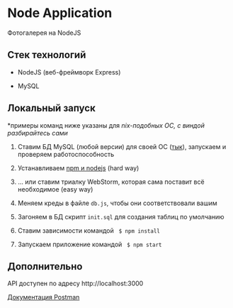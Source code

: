 # Node Application

Фотогалерея на NodeJS

## Стек технологий

- NodeJS (веб-фреймворк Express)

- MySQL

## Локальный запуск

*примеры команд ниже указаны для *nix-подобных ОС, с виндой разбирайтесь сами*

1. Ставим БД MySQL (любой версии) для своей ОС 
([тык](https://dev.mysql.com/doc/mysql-installation-excerpt/5.7/en/)), 
запускаем и проверяем работоспособность

2. Устанавливаем [npm и nodejs](https://nodejs.org/en/download/) (hard way)

3. ... или ставим триалку WebStorm, которая сама поставит всё необходимое (easy way)

4. Меняем креды в файле `db.js`, чтобы они соответствовали вашим

5. Загоняем в БД скрипт `init.sql` для создания таблиц по умолчанию

6. Ставим зависимости командой ` $ npm install`

7. Запускаем приложение командой ` $ npm start`

## Дополнительно

API доступен по адресу http://localhost:3000

[Документация Postman](https://www.getpostman.com/collections/87776fd4abf2af4bdb6d)
